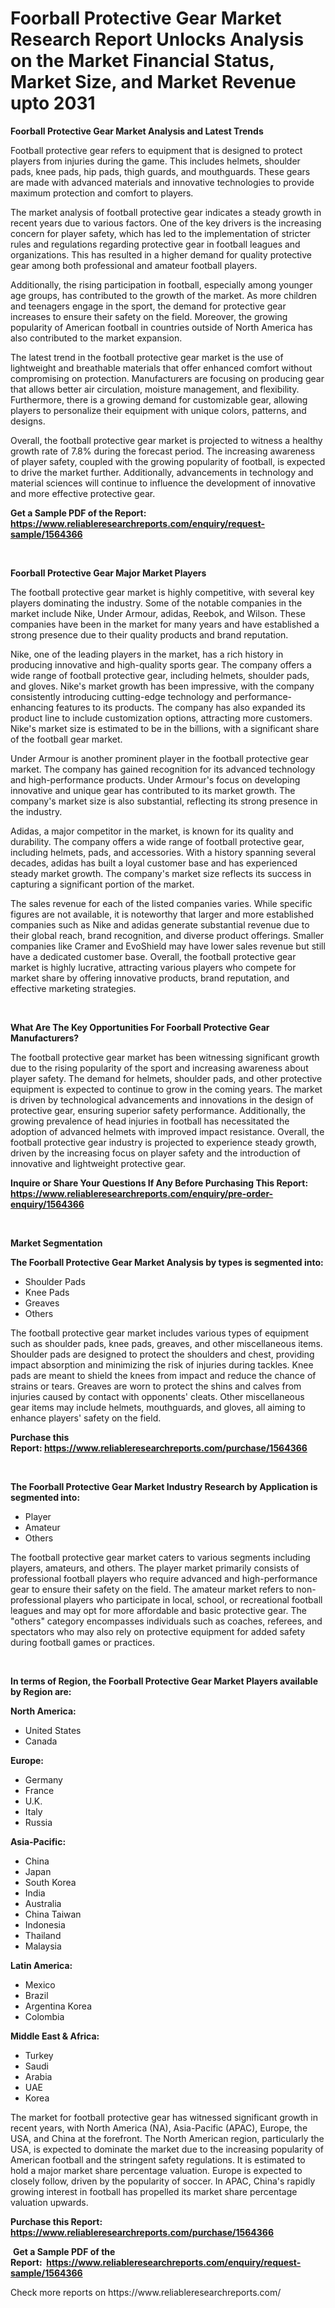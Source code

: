 <p><h1>Foorball Protective Gear Market Research Report Unlocks Analysis on the Market Financial Status, Market Size, and Market Revenue upto 2031</h1></p><p><strong>Foorball Protective Gear Market Analysis and Latest Trends</strong></p>
<p><p>Football protective gear refers to equipment that is designed to protect players from injuries during the game. This includes helmets, shoulder pads, knee pads, hip pads, thigh guards, and mouthguards. These gears are made with advanced materials and innovative technologies to provide maximum protection and comfort to players.</p><p>The market analysis of football protective gear indicates a steady growth in recent years due to various factors. One of the key drivers is the increasing concern for player safety, which has led to the implementation of stricter rules and regulations regarding protective gear in football leagues and organizations. This has resulted in a higher demand for quality protective gear among both professional and amateur football players.</p><p>Additionally, the rising participation in football, especially among younger age groups, has contributed to the growth of the market. As more children and teenagers engage in the sport, the demand for protective gear increases to ensure their safety on the field. Moreover, the growing popularity of American football in countries outside of North America has also contributed to the market expansion.</p><p>The latest trend in the football protective gear market is the use of lightweight and breathable materials that offer enhanced comfort without compromising on protection. Manufacturers are focusing on producing gear that allows better air circulation, moisture management, and flexibility. Furthermore, there is a growing demand for customizable gear, allowing players to personalize their equipment with unique colors, patterns, and designs.</p><p>Overall, the football protective gear market is projected to witness a healthy growth rate of 7.8% during the forecast period. The increasing awareness of player safety, coupled with the growing popularity of football, is expected to drive the market further. Additionally, advancements in technology and material sciences will continue to influence the development of innovative and more effective protective gear.</p></p>
<p><strong>Get a Sample PDF of the Report:&nbsp; <a href="https://www.reliableresearchreports.com/enquiry/request-sample/1564366">https://www.reliableresearchreports.com/enquiry/request-sample/1564366</a></strong></p>
<p>&nbsp;</p>
<p><strong>Foorball Protective Gear Major Market Players</strong></p>
<p><p>The football protective gear market is highly competitive, with several key players dominating the industry. Some of the notable companies in the market include Nike, Under Armour, adidas, Reebok, and Wilson. These companies have been in the market for many years and have established a strong presence due to their quality products and brand reputation.</p><p>Nike, one of the leading players in the market, has a rich history in producing innovative and high-quality sports gear. The company offers a wide range of football protective gear, including helmets, shoulder pads, and gloves. Nike's market growth has been impressive, with the company consistently introducing cutting-edge technology and performance-enhancing features to its products. The company has also expanded its product line to include customization options, attracting more customers. Nike's market size is estimated to be in the billions, with a significant share of the football gear market.</p><p>Under Armour is another prominent player in the football protective gear market. The company has gained recognition for its advanced technology and high-performance products. Under Armour's focus on developing innovative and unique gear has contributed to its market growth. The company's market size is also substantial, reflecting its strong presence in the industry.</p><p>Adidas, a major competitor in the market, is known for its quality and durability. The company offers a wide range of football protective gear, including helmets, pads, and accessories. With a history spanning several decades, adidas has built a loyal customer base and has experienced steady market growth. The company's market size reflects its success in capturing a significant portion of the market.</p><p>The sales revenue for each of the listed companies varies. While specific figures are not available, it is noteworthy that larger and more established companies such as Nike and adidas generate substantial revenue due to their global reach, brand recognition, and diverse product offerings. Smaller companies like Cramer and EvoShield may have lower sales revenue but still have a dedicated customer base. Overall, the football protective gear market is highly lucrative, attracting various players who compete for market share by offering innovative products, brand reputation, and effective marketing strategies.</p></p>
<p>&nbsp;</p>
<p><strong>What Are The Key Opportunities For Foorball Protective Gear Manufacturers?</strong></p>
<p><p>The football protective gear market has been witnessing significant growth due to the rising popularity of the sport and increasing awareness about player safety. The demand for helmets, shoulder pads, and other protective equipment is expected to continue to grow in the coming years. The market is driven by technological advancements and innovations in the design of protective gear, ensuring superior safety performance. Additionally, the growing prevalence of head injuries in football has necessitated the adoption of advanced helmets with improved impact resistance. Overall, the football protective gear industry is projected to experience steady growth, driven by the increasing focus on player safety and the introduction of innovative and lightweight protective gear.</p></p>
<p><strong>Inquire or Share Your Questions If Any Before Purchasing This Report: <a href="https://www.reliableresearchreports.com/enquiry/pre-order-enquiry/1564366">https://www.reliableresearchreports.com/enquiry/pre-order-enquiry/1564366</a></strong></p>
<p>&nbsp;</p>
<p><strong>Market Segmentation</strong></p>
<p><strong>The Foorball Protective Gear Market Analysis by types is segmented into:</strong></p>
<p><ul><li>Shoulder Pads</li><li>Knee Pads</li><li>Greaves</li><li>Others</li></ul></p>
<p><p>The football protective gear market includes various types of equipment such as shoulder pads, knee pads, greaves, and other miscellaneous items. Shoulder pads are designed to protect the shoulders and chest, providing impact absorption and minimizing the risk of injuries during tackles. Knee pads are meant to shield the knees from impact and reduce the chance of strains or tears. Greaves are worn to protect the shins and calves from injuries caused by contact with opponents' cleats. Other miscellaneous gear items may include helmets, mouthguards, and gloves, all aiming to enhance players' safety on the field.</p></p>
<p><strong>Purchase this Report:&nbsp;<a href="https://www.reliableresearchreports.com/purchase/1564366">https://www.reliableresearchreports.com/purchase/1564366</a></strong></p>
<p>&nbsp;</p>
<p><strong>The Foorball Protective Gear Market Industry Research by Application is segmented into:</strong></p>
<p><ul><li>Player</li><li>Amateur</li><li>Others</li></ul></p>
<p><p>The football protective gear market caters to various segments including players, amateurs, and others. The player market primarily consists of professional football players who require advanced and high-performance gear to ensure their safety on the field. The amateur market refers to non-professional players who participate in local, school, or recreational football leagues and may opt for more affordable and basic protective gear. The "others" category encompasses individuals such as coaches, referees, and spectators who may also rely on protective equipment for added safety during football games or practices.</p></p>
<p>&nbsp;</p>
<p><strong>In terms of Region, the Foorball Protective Gear Market Players available by Region are:</strong></p>
<p>
    <p> <strong> North America: </strong>
        <ul>
            <li>United States</li>
            <li>Canada</li>
        </ul>
        </p> 
    <p> <strong> Europe: </strong>
        <ul>
            <li>Germany</li>
            <li>France</li>
            <li>U.K.</li>
            <li>Italy</li>
            <li>Russia</li>
        </ul>
        </p> 
    <p> <strong> Asia-Pacific: </strong>
        <ul>
            <li>China</li>
            <li>Japan</li>
            <li>South Korea</li>
            <li>India</li>
            <li>Australia</li>
            <li>China Taiwan</li>
            <li>Indonesia</li>
            <li>Thailand</li>
            <li>Malaysia</li>
        </ul>
        </p> 
    <p> <strong> Latin America: </strong>
        <ul>
            <li>Mexico</li>
            <li>Brazil</li>
            <li>Argentina Korea</li>
            <li>Colombia</li>
        </ul>
        </p> 
    <p> <strong> Middle East & Africa: </strong>
        <ul>
            <li>Turkey</li>
            <li>Saudi</li>
            <li>Arabia</li>
            <li>UAE</li>
            <li>Korea</li>
        </ul>
    </p>
    </p>
<p><p>The market for football protective gear has witnessed significant growth in recent years, with North America (NA), Asia-Pacific (APAC), Europe, the USA, and China at the forefront. The North American region, particularly the USA, is expected to dominate the market due to the increasing popularity of American football and the stringent safety regulations. It is estimated to hold a major market share percentage valuation. Europe is expected to closely follow, driven by the popularity of soccer. In APAC, China's rapidly growing interest in football has propelled its market share percentage valuation upwards.</p></p>
<p><strong>Purchase this Report: <a href="https://www.reliableresearchreports.com/purchase/1564366">https://www.reliableresearchreports.com/purchase/1564366</a></strong></p>
<p>&nbsp;<strong>Get a Sample PDF of the Report:&nbsp;&nbsp;<a href="https://www.reliableresearchreports.com/enquiry/request-sample/1564366">https://www.reliableresearchreports.com/enquiry/request-sample/1564366</a></strong></p>
<p><strong></strong></p>
<p>Check more reports on https://www.reliableresearchreports.com/</p>